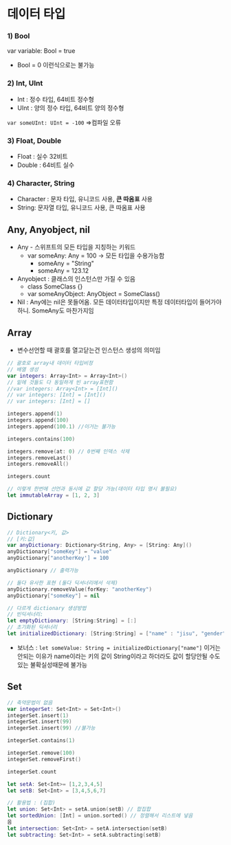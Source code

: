 # 데이터 타입

### 1) Bool

var variable: Bool = true

- Bool = 0 이런식으로는 불가능

### 2) Int, UInt

- Int : 정수 타입, 64비트 정수형
- UInt : 양의 정수 타입, 64비트 양의 정수형

`var someUInt: UInt = -100` =>컴파일 오류

### 3) Float, Double

- Float : 실수 32비트
- Double : 64비트 실수

### 4) Character, String

- Character : 문자 타입, 유니코드 사용, **큰 따옴표** 사용
- String: 문자열 타입, 유니코드 사용, 큰 따옴표 사용

## Any, Anyobject, nil

- Any - 스위프트의 모든 타입을 지칭하는 키워드
  - var someAny: Any = 100 -> 모든 타입을 수용가능함
    - someAny = "String"
    - someAny = 123.12
- Anyobject : 클래스의 인스턴스만 가질 수 있음
  - class SomeClass {}
  - var someAnyObject: AnyObject = SomeClass()
- Nil : Any에는 nil은 못들어옴. 모든 데이터타입이지만 특정 데이터타입이 들어가야하니. SomeAny도 마찬가지임

## Array

- 변수선언할 때 괄호를 열고닫는건 인스턴스 생성의 의미임

```swift
// 괄호로 array내 데이터 타입비정
// 배열 생성
var integers: Array<Int> = Array<Int>()
// 밑에 것들도 다 동일하게 빈 array표현함
//var integers: Array<Int> = [Int]()
// var integers: [Int] = [Int]()
// var integers: [Int] = []

integers.append(1)
integers.append(100)
integers.append(100.1) //이거는 불가능

integers.contains(100)

integers.remove(at: 0) // 0번째 인덱스 삭제
integers.removeLast()
integers.removeAll()

integers.count
```

```swift
// 이렇게 한번에 선언과 동시에 값 할당 가능(데이터 타입 명시 불필요)
let immutableArray = [1, 2, 3]
```

## Dictionary

```swift
// Dictionary<키, 값> 
// [키:값]
var anyDictionary: Dictionary<String, Any> = [String: Any]()
anyDictionary["someKey"] = "value"
anyDictionary["anotherKey'] = 100

anyDictionary // 출력가능

// 둘다 유사한 표현 (둘다 딕셔너리에서 삭제)
anyDictionary.removeValue(forKey: "anotherKey")
anyDictionary["someKey"] = nil

// 다르게 dictionary 생성방법
// 빈딕셔너리:
let emptyDictionary: [String:String] = [:]
// 초기화된 딕셔너리
let initializedDictionary: [String:String] = ["name" : "jisu", "gender" : "female"] 

```

- 보너스 : `let someValue: String = initializedDictionary["name"]` 이거는 안되는 이유가 name이라는 키의 값이 String이라고 하더라도 값이 할당안될 수도 있는 불확실성때문에 불가능

## Set

```swift
// 축약문법이 없음
var integerSet: Set<Int> = Set<Int>()
integerSet.insert(1)
integerSet.insert(99)
integerSet.insert(99) //불가능

integerSet.contains(1)

integerSet.remove(100)
integerSet.removeFirst()

integerSet.count

let setA: Set<Int>= [1,2,3,4,5]
let setB: Set<Int> = [3,4,5,6,7]

// 활용법 : (집합)
let union: Set<Int> = setA.union(setB) // 합집합
let sortedUnion: [Int] = union.sorted() // 정렬해서 리스트에 넣음
음
let intersection: Set<Int> = setA.intersection(setB)
let subtracting: Set<Int> = setA.subtracting(setB)
```



